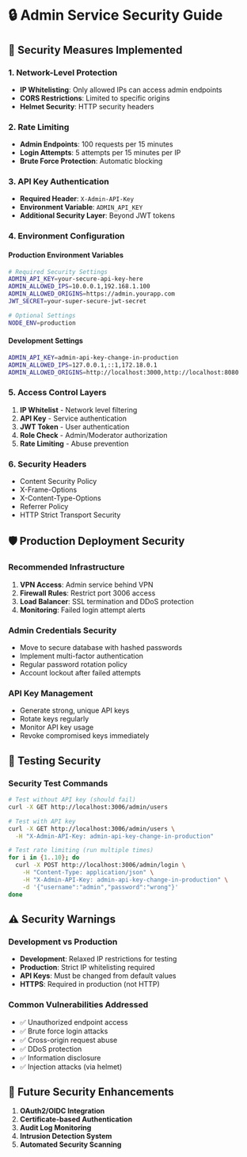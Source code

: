 # 🔒 Admin Service Security Guide

## 🚨 Security Measures Implemented

### **1. Network-Level Protection**
- **IP Whitelisting**: Only allowed IPs can access admin endpoints
- **CORS Restrictions**: Limited to specific origins
- **Helmet Security**: HTTP security headers

### **2. Rate Limiting**
- **Admin Endpoints**: 100 requests per 15 minutes
- **Login Attempts**: 5 attempts per 15 minutes per IP
- **Brute Force Protection**: Automatic blocking

### **3. API Key Authentication**
- **Required Header**: `X-Admin-API-Key`
- **Environment Variable**: `ADMIN_API_KEY`
- **Additional Security Layer**: Beyond JWT tokens

### **4. Environment Configuration**

#### **Production Environment Variables**
```bash
# Required Security Settings
ADMIN_API_KEY=your-secure-api-key-here
ADMIN_ALLOWED_IPS=10.0.0.1,192.168.1.100
ADMIN_ALLOWED_ORIGINS=https://admin.yourapp.com
JWT_SECRET=your-super-secure-jwt-secret

# Optional Settings
NODE_ENV=production
```

#### **Development Settings**
```bash
ADMIN_API_KEY=admin-api-key-change-in-production
ADMIN_ALLOWED_IPS=127.0.0.1,::1,172.18.0.1
ADMIN_ALLOWED_ORIGINS=http://localhost:3000,http://localhost:8080
```

### **5. Access Control Layers**

1. **IP Whitelist** - Network level filtering
2. **API Key** - Service authentication
3. **JWT Token** - User authentication
4. **Role Check** - Admin/Moderator authorization
5. **Rate Limiting** - Abuse prevention

### **6. Security Headers**
- Content Security Policy
- X-Frame-Options
- X-Content-Type-Options
- Referrer Policy
- HTTP Strict Transport Security

## 🛡️ Production Deployment Security

### **Recommended Infrastructure**
1. **VPN Access**: Admin service behind VPN
2. **Firewall Rules**: Restrict port 3006 access
3. **Load Balancer**: SSL termination and DDoS protection
4. **Monitoring**: Failed login attempt alerts

### **Admin Credentials Security**
- Move to secure database with hashed passwords
- Implement multi-factor authentication
- Regular password rotation policy
- Account lockout after failed attempts

### **API Key Management**
- Generate strong, unique API keys
- Rotate keys regularly
- Monitor API key usage
- Revoke compromised keys immediately

## 🔧 Testing Security

### **Security Test Commands**
```bash
# Test without API key (should fail)
curl -X GET http://localhost:3006/admin/users

# Test with API key
curl -X GET http://localhost:3006/admin/users \
  -H "X-Admin-API-Key: admin-api-key-change-in-production"

# Test rate limiting (run multiple times)
for i in {1..10}; do
  curl -X POST http://localhost:3006/admin/login \
    -H "Content-Type: application/json" \
    -H "X-Admin-API-Key: admin-api-key-change-in-production" \
    -d '{"username":"admin","password":"wrong"}'
done
```

## ⚠️ Security Warnings

### **Development vs Production**
- **Development**: Relaxed IP restrictions for testing
- **Production**: Strict IP whitelisting required
- **API Keys**: Must be changed from default values
- **HTTPS**: Required in production (not HTTP)

### **Common Vulnerabilities Addressed**
- ✅ Unauthorized endpoint access
- ✅ Brute force login attacks
- ✅ Cross-origin request abuse
- ✅ DDoS protection
- ✅ Information disclosure
- ✅ Injection attacks (via helmet)

## 🚀 Future Security Enhancements

1. **OAuth2/OIDC Integration**
2. **Certificate-based Authentication**
3. **Audit Log Monitoring**
4. **Intrusion Detection System**
5. **Automated Security Scanning**